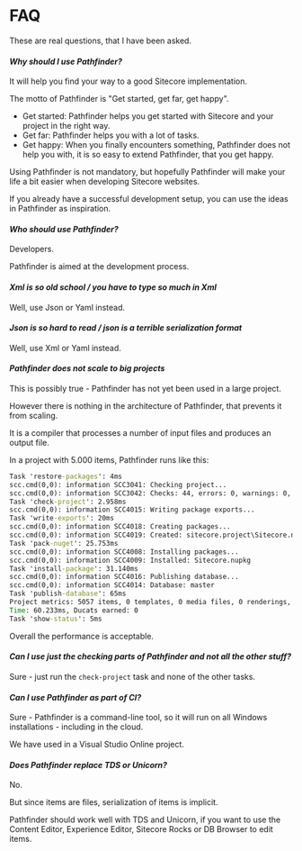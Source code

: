 # FAQ

These are real questions, that I have been asked.

#### _Why should I use Pathfinder?_

It will help you find your way to a good Sitecore implementation.

The motto of Pathfinder is "Get started, get far, get happy".

* Get started: Pathfinder helps you get started with Sitecore and your project in the right way.
* Get far: Pathfinder helps you with a lot of tasks.
* Get happy: When you finally encounters something, Pathfinder does not help you with, it is so 
  easy to extend Pathfinder, that you get happy.

Using Pathfinder is not mandatory, but hopefully Pathfinder will make your life a bit easier 
when developing Sitecore websites.  

If you already have a successful development setup, you can use the ideas in Pathfinder as
inspiration.

#### _Who should use Pathfinder?_

Developers. 

Pathfinder is aimed at the development process.

#### _Xml is so old school / you have to type so much in Xml_

Well, use Json or Yaml instead.

#### _Json is so hard to read / json is a terrible serialization format_

Well, use Xml or Yaml instead.

#### _Pathfinder does not scale to big projects_

This is possibly true - Pathfinder has not yet been used in a large project.

However there is nothing in the architecture of Pathfinder, that prevents it from scaling. 

It is a compiler that processes a number of input files and produces an output file.

In a project with 5.000 items, Pathfinder runs like this:

```cmd
Task 'restore-packages': 4ms
scc.cmd(0,0): information SCC3041: Checking project...
scc.cmd(0,0): information SCC3042: Checks: 44, errors: 0, warnings: 0, messages: 0
Task 'check-project': 2.958ms
scc.cmd(0,0): information SCC4015: Writing package exports...
Task 'write-exports': 20ms
scc.cmd(0,0): information SCC4018: Creating packages...
scc.cmd(0,0): information SCC4019: Created: sitecore.project\Sitecore.nupkg (2.837.414 bytes)
Task 'pack-nuget': 25.753ms
scc.cmd(0,0): information SCC4008: Installing packages...
scc.cmd(0,0): information SCC4009: Installed: Sitecore.nupkg
Task 'install-package': 31.140ms
scc.cmd(0,0): information SCC4016: Publishing database...
scc.cmd(0,0): information SCC4014: Database: master
Task 'publish-database': 65ms
Project metrics: 5057 items, 0 templates, 0 media files, 0 renderings, 0 files
Time: 60.233ms, Ducats earned: 0
Task 'show-status': 5ms
```

Overall the performance is acceptable.

#### _Can I use just the checking parts of Pathfinder and not all the other stuff?_

Sure - just run the `check-project` task and none of the other tasks.

#### _Can I use Pathfinder as part of CI?_

Sure - Pathfinder is a command-line tool, so it will run on all Windows installations - including
in the cloud.

We have used in a Visual Studio Online project.

#### _Does Pathfinder replace TDS or Unicorn?_

No.

But since items are files, serialization of items is implicit.

Pathfinder should work well with TDS and Unicorn, if you want to use the Content Editor, Experience Editor,
Sitecore Rocks or DB Browser to edit items.
